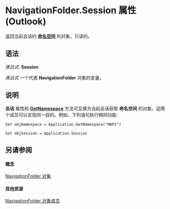 
# NavigationFolder.Session 属性 (Outlook)

返回当前会话的 **[命名空间](f0dcaa19-07f5-5d42-a3bf-2e42b7885644.md)** 的对象。只读的。


## 语法

 _表达式_. **Session**

 _表达式_ 一个代表 **NavigationFolder** 对象的变量。


## 说明

 **会话** 属性和 **[GetNamespace](6175d0d9-5a61-ce45-35c0-b70895d757b3.md)** 方法可互换为当前会话获取 **命名空间** 的对象。这两个成员可以实现同一目的。例如，下列语句执行相同功能:


```
Set objNamespace = Application.GetNamespace("MAPI") 
```


```
Set objSession = Application.Session
```


## 另请参阅


#### 概念


[NavigationFolder 对象](c8d7aabb-58ba-df5e-ccdc-06f73db7726c.md)
#### 其他资源


[NavigationFolder 对象成员](1ec2e16d-c7ca-86b1-9283-839a2b9aca05.md)